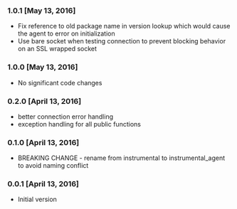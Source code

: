 ### 1.0.1 [May 13, 2016]
* Fix reference to old package name in version lookup which would cause the agent to error on initialization
* Use bare socket when testing connection to prevent blocking behavior on an SSL wrapped socket

### 1.0.0 [May 13, 2016]
* No significant code changes

### 0.2.0 [April 13, 2016]
* better connection error handling
* exception handling for all public functions

### 0.1.0 [April 13, 2016]
* BREAKING CHANGE - rename from instrumental to instrumental_agent to avoid naming conflict

### 0.0.1 [April 13, 2016]
* Initial version
